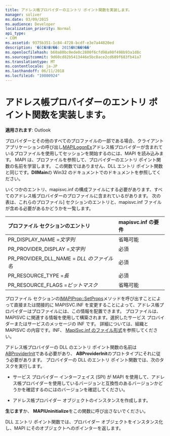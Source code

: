 ```yaml
---
title: アドレス帳プロバイダーのエントリ ポイント関数を実装します。
manager: soliver
ms.date: 03/09/2015
ms.audience: Developer
localization_priority: Normal
api_type:
- COM
ms.assetid: 9375b351-1c84-4728-bcdf-e3e7a44820ed
description: '�ŏI�X�V��: 2015�N3��9��'
ms.openlocfilehash: b60a80bc0ede0c2800f6cfd98a98f498b93a1d8c
ms.sourcegitcommit: 9d60cd82b5413446e5bc8ace2cd689f683fb41a7
ms.translationtype: MT
ms.contentlocale: ja-JP
ms.lasthandoff: 06/11/2018
ms.locfileid: "19800924"
---
```

# <a name="implementing-an-address-book-provider-entry-point-function"></a>アドレス帳プロバイダーのエントリ ポイント関数を実装します。

  
  
**適用されます**: Outlook 
  
プロバイダーとその他のすべてのプロファイルの一部である場合、クライアント アプリケーションの呼び出し[MAPILogonEx](mapilogonex.md)アドレス帳プロバイダーが含まれているプロファイルを使用してセッションを開始するのには、MAPI を読み込みます。 MAPI は、プロファイルを参照して、プロバイダーのエントリ ポイント関数の名前を学習します。 この関数ではありません、DLL エントリ ポイント関数と同じです。**DllMain**の Win32 のドキュメントでのドキュメントを参照してください。 
  
いくつかのエントリ、mapisvc.inf の構成ファイルにする必要があります、すべてのアドレス帳プロバイダーのプロファイルに含まれているがあります。 次の表は、これらのプロファイル] セクションのエントリと、mapisvc.inf ファイルが含める必要があるかどうかを一覧します。
  
|**プロファイル セクションのエントリ**|**mapisvc.inf の要件**|
|:-----|:-----|
|PR_DISPLAY_NAME =_文字列_ <br/> |省略可能  <br/> |
|PR_PROVIDER_DISPLAY =_文字列_ <br/> |必須  <br/> |
|PR_PROVIDER_DLL_NAME = _DLL のファイル名_ <br/> |必須  <br/> |
|PR_RESOURCE_TYPE =_長_ <br/> |必須  <br/> |
|PR_RESOURCE_FLAGS =_ビットマスク_ <br/> |省略可能  <br/> |
   
プロファイル セクションの[IMAPIProp::SetProps](imapiprop-setprops.md)メソッドを呼び出すことによって直接または間接的に MAPISVC.INF を変更することによって、アドレス帳プロバイダーはプロファイルには、この情報を配置できます。 プロファイルは、MAPISVC に関連する情報を使用して構築されます。選択したサービス プロバイダーまたはサービスのメッセージの INF です。 詳細については、組織と MAPISVC の内容です。INF、 [MapiSvc.inf のファイル形式](file-format-of-mapisvc-inf.md)を参照してください。
  
アドレス帳プロバイダーの DLL のエントリ ポイント関数の名前は[ABProviderInit](abproviderinit.md)である必要があり、 **ABProviderInit**のプロトタイプにそれに従う必要があります。 プロバイダーの DLL のエントリ ポイント関数では、次のタスクを実行します。 
  
- サービス プロバイダー インターフェイス (SPI) が MAPI を使用して、アドレス帳プロバイダーを使用しているバージョンと互換性のあるバージョンかどうかを確認するのにはのバージョンを確認してください。
    
- アドレス帳プロバイダー オブジェクトのインスタンスを作成します。
    
**生じます**か、 **MAPIUninitialize**をこの関数に呼び出さないでください。 
  
DLL エントリ ポイント関数では、プロバイダー オブジェクトをインスタンス化し、MAPI にそのオブジェクトへのポインターを返します。 
  

